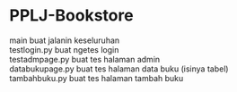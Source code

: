 # PPLJ-Bookstore

main buat jalanin keseluruhan<br />
testlogin.py buat ngetes login<br />
testadmpage.py buat tes halaman admin<br />
databukupage.py buat tes halaman data buku (isinya tabel)<br />
tambahbuku.py buat tes halaman tambah buku<br />

